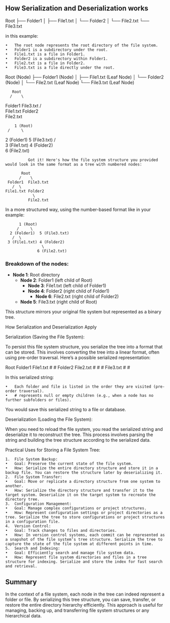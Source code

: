 ## How Serialization and Deserialization works

Root
├── Folder1
│   ├── File1.txt
│   └── Folder2
│       └── File2.txt
└── File3.txt

in this example:

	•	The root node represents the root directory of the file system.
	•	Folder1 is a subdirectory under the root.
	•	File1.txt is a file in Folder1.
	•	Folder2 is a subdirectory within Folder1.
	•	File2.txt is a file in Folder2.
	•	File3.txt is a file directly under the root.

Root (Node)
├── Folder1 (Node)
│   ├── File1.txt (Leaf Node)
│   └── Folder2 (Node)
│       └── File2.txt (Leaf Node)
└── File3.txt (Leaf Node)

       Root
      /    \
 Folder1  File3.txt
   /  \
File1.txt Folder2
            \
          File2.txt

        1 (Root)
     /     \
  2 (Folder1)  5 (File3.txt)
   /  \
 3 (File1.txt) 4 (Folder2)
                \
              6 (File2.txt)

              Got it! Here's how the file system structure you provided would look in the same format as a tree with numbered nodes:

```
       Root
      /    \
 Folder1  File3.txt
   /  \
File1.txt Folder2
            \
          File2.txt
```

In a more structured way, using the number-based format like in your example:

```
      1 (Root)
     /     \
  2 (Folder1)  5 (File3.txt)
   /  \
 3 (File1.txt) 4 (Folder2)
                \
              6 (File2.txt)
```

### Breakdown of the nodes:
- **Node 1**: Root directory
  - **Node 2**: Folder1 (left child of Root)
    - **Node 3**: File1.txt (left child of Folder1)
    - **Node 4**: Folder2 (right child of Folder1)
      - **Node 6**: File2.txt (right child of Folder2)
  - **Node 5**: File3.txt (right child of Root)

This structure mirrors your original file system but represented as a binary tree.

How Serialization and Deserialization Apply

Serialization (Saving the File System):

To persist this file system structure, you serialize the tree into a format that can be stored. This involves converting the tree into a linear format, often using pre-order traversal. Here’s a possible serialized representation:

Root Folder1 File1.txt # # Folder2 File2.txt # # # File3.txt # #

In this serialized string:

	•	Each folder and file is listed in the order they are visited (pre-order traversal).
	•	# represents null or empty children (e.g., when a node has no further subfolders or files).

You would save this serialized string to a file or database.

Deserialization (Loading the File System):

When you need to reload the file system, you read the serialized string and deserialize it to reconstruct the tree. This process involves parsing the string and building the tree structure according to the serialized data.

Practical Uses for Storing a File System Tree:

	1.	File System Backup:
	•	Goal: Preserve the current state of the file system.
	•	How: Serialize the entire directory structure and store it in a backup file. You can restore the structure later by deserializing it.
	2.	File System Transfer:
	•	Goal: Move or replicate a directory structure from one system to another.
	•	How: Serialize the directory structure and transfer it to the target system. Deserialize it on the target system to recreate the directory tree.
	3.	Configuration Management:
	•	Goal: Manage complex configurations or project structures.
	•	How: Represent configuration settings or project directories as a tree. Serialize the tree to store configurations or project structures in a configuration file.
	4.	Version Control:
	•	Goal: Track changes to files and directories.
	•	How: In version control systems, each commit can be represented as a snapshot of the file system’s tree structure. Serialize the tree to capture the state of the file system at different points in time.
	5.	Search and Indexing:
	•	Goal: Efficiently search and manage file system data.
	•	How: Represent file system directories and files in a tree structure for indexing. Serialize and store the index for fast search and retrieval.

## Summary

In the context of a file system, each node in the tree can indeed represent a folder or file. By serializing this tree structure, you can save, transfer, or restore the entire directory hierarchy efficiently. This approach is useful for managing, backing up, and transferring file system structures or any hierarchical data.